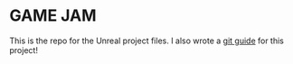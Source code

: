 # GAME JAM
This is the repo for the Unreal project files. I also wrote a [git guide](https://github.com/daikman/jimjam/blob/main/git-guide.md) for this project!
